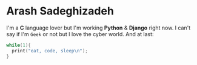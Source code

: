 Arash Sadeghizadeh
==================
I'm a **C** language lover but I'm working **Python** & **Django** right now.
I can't say if I'm `Geek` or not but I love the cyber world.
And at last:

```c
while(1){
  print("eat, code, sleep\n");
}
```
